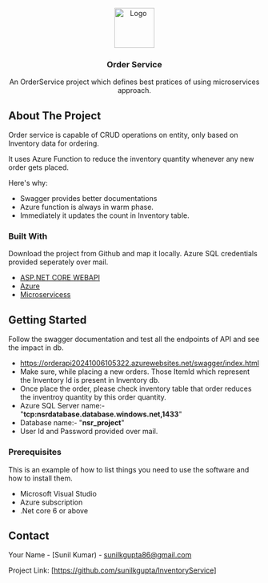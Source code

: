 
<br/>
<div align="center">

<img src="https://picsum.photos/400" alt="Logo" width="80" height="80">
</a>
<h3 align="center">Order Service</h3>
<p align="center">
An OrderService project which defines best pratices of using microservices approach.


  


</p>
</div>

## About The Project

Order service is capable of CRUD operations on entity, only based on Inventory data for ordering.

It uses Azure Function to reduce the inventory quantity whenever any new order gets placed.

Here's why:

- Swagger provides better documentations
- Azure function is always in warm phase.
- Immediately it updates the count in Inventory table.
### Built With

Download the project from Github and map it locally. Azure SQL credentials provided seperately over mail.

- [ASP.NET CORE WEBAPI](www.microsoft.com)
- [Azure](www.portal.azure.com)
- [Microservicess](www.portal.azure.com)
## Getting Started

Follow the swagger documentation and test all the endpoints of API and see the impact in db.
- https://orderapi20241006105322.azurewebsites.net/swagger/index.html
- Make sure, while placing a new orders. Those ItemId which represent the Inventory Id is present in Inventory db.
- Once place the order, please check inventory table that order reduces the inventroy quantity by this order quantity.
- Azure SQL Server name:- "**tcp:nsrdatabase.database.windows.net,1433**"
- Database name:- "**nsr_project**"
- User Id and Password provided over mail.
### Prerequisites

This is an example of how to list things you need to use the software and how to install them.

- Microsoft Visual Studio
- Azure subscription
- .Net core 6 or above
## Contact

Your Name - [Sunil Kumar) - sunilkgupta86@gmail.com

Project Link: [https://github.com/sunilkgupta/InventoryService]
